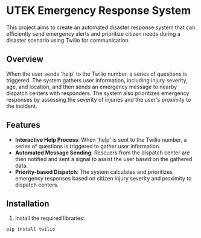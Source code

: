 # UTEK Emergency Response System

This project aims to create an automated disaster response system that can efficiently send emergency alerts and prioritize citizen needs during a disaster scenario using Twilio for communication.

## Overview

When the user sends 'help' to the Twilio number, a series of questions is triggered. The system gathers user information, including injury severity, age, and location, and then sends an emergency message to nearby dispatch centers with responders. The system also prioritizes emergency responses by assessing the severity of injuries and the user's proximity to the incident.

## Features

- **Interactive Help Process**: When 'help' is sent to the Twilio number, a series of questions is triggered to gather user information. 
- **Automated Message Sending**: Rescuers from the dispatch center are then notified and sent a signal to assist the user based on the gathered data.
- **Priority-based Dispatch**: The system calculates and prioritizes emergency responses based on citizen injury severity and proximity to dispatch centers.

## Installation

1. Install the required libraries:

```bash
pip install twilio


